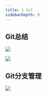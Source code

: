 ```yaml
---
title: 1 Git
sidebarDepth: 0
---
```




##  Git总结

![](https://s.poetries.work/uploads/2022/07/25cae2eca758e9bb.png)

![](https://s.poetries.work/mindmap/tool/Git_V2.16.2.png)

##  Git分支管理

![](https://s.poetries.work/uploads/2022/07/d7da933f570fa43b.png)
